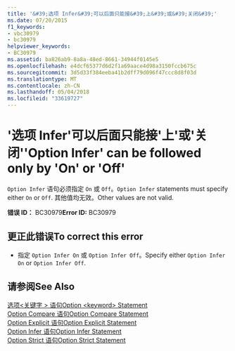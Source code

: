 ```yaml
---
title: '&#39;选项 Infer&#39;可以后面只能接&#39;上&#39;或&#39;关闭&#39;'
ms.date: 07/20/2015
f1_keywords:
- vbc30979
- bc30979
helpviewer_keywords:
- BC30979
ms.assetid: ba826ab9-8a8a-48ed-8661-34944f0145e5
ms.openlocfilehash: e4dcf65377d6d2f1a69aace4d98a3150fccb675c
ms.sourcegitcommit: 3d5d33f384eeba41b2dff79d096f47ccc8d8f03d
ms.translationtype: MT
ms.contentlocale: zh-CN
ms.lasthandoff: 05/04/2018
ms.locfileid: "33619727"
---
```

# <a name="39option-infer39-can-be-followed-only-by-39on39-or-39off39"></a><span data-ttu-id="f99c2-102">&#39;选项 Infer&#39;可以后面只能接&#39;上&#39;或&#39;关闭&#39;</span><span class="sxs-lookup"><span data-stu-id="f99c2-102">&#39;Option Infer&#39; can be followed only by &#39;On&#39; or &#39;Off&#39;</span></span>
<span data-ttu-id="f99c2-103">`Option Infer` 语句必须指定 `On` 或 `Off`。</span><span class="sxs-lookup"><span data-stu-id="f99c2-103">`Option Infer` statements must specify either `On` or `Off`.</span></span> <span data-ttu-id="f99c2-104">其他值均无效。</span><span class="sxs-lookup"><span data-stu-id="f99c2-104">Other values are not valid.</span></span>  
  
 <span data-ttu-id="f99c2-105">**错误 ID：** BC30979</span><span class="sxs-lookup"><span data-stu-id="f99c2-105">**Error ID:** BC30979</span></span>  
  
## <a name="to-correct-this-error"></a><span data-ttu-id="f99c2-106">更正此错误</span><span class="sxs-lookup"><span data-stu-id="f99c2-106">To correct this error</span></span>  
  
-   <span data-ttu-id="f99c2-107">指定 `Option Infer On` 或 `Option Infer Off`。</span><span class="sxs-lookup"><span data-stu-id="f99c2-107">Specify either `Option Infer On` or `Option Infer Off`.</span></span>  
  
## <a name="see-also"></a><span data-ttu-id="f99c2-108">请参阅</span><span class="sxs-lookup"><span data-stu-id="f99c2-108">See Also</span></span>  
 [<span data-ttu-id="f99c2-109">选项\<关键字 > 语句</span><span class="sxs-lookup"><span data-stu-id="f99c2-109">Option \<keyword> Statement</span></span>](../../visual-basic/language-reference/statements/option-keyword-statement.md)  
 [<span data-ttu-id="f99c2-110">Option Compare 语句</span><span class="sxs-lookup"><span data-stu-id="f99c2-110">Option Compare Statement</span></span>](../../visual-basic/language-reference/statements/option-compare-statement.md)  
 [<span data-ttu-id="f99c2-111">Option Explicit 语句</span><span class="sxs-lookup"><span data-stu-id="f99c2-111">Option Explicit Statement</span></span>](../../visual-basic/language-reference/statements/option-explicit-statement.md)  
 [<span data-ttu-id="f99c2-112">Option Infer 语句</span><span class="sxs-lookup"><span data-stu-id="f99c2-112">Option Infer Statement</span></span>](../../visual-basic/language-reference/statements/option-infer-statement.md)  
 [<span data-ttu-id="f99c2-113">Option Strict 语句</span><span class="sxs-lookup"><span data-stu-id="f99c2-113">Option Strict Statement</span></span>](../../visual-basic/language-reference/statements/option-strict-statement.md)
